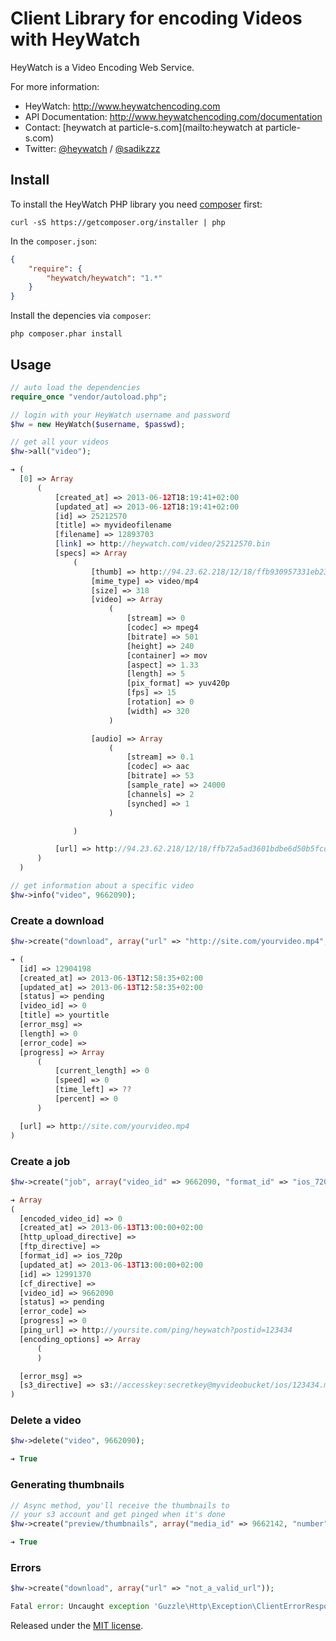 # Client Library for encoding Videos with HeyWatch #

HeyWatch is a Video Encoding Web Service.

For more information:

* HeyWatch: http://www.heywatchencoding.com
* API Documentation: http://www.heywatchencoding.com/documentation
* Contact: [heywatch at particle-s.com](mailto:heywatch at particle-s.com)
* Twitter: [@heywatch](http://twitter.com/heywatch) / [@sadikzzz](http://twitter.com/sadikzzz)

## Install ##

To install the HeyWatch PHP library you need [composer](http://getcomposer.org) first:

``` console
curl -sS https://getcomposer.org/installer | php
```

In the `composer.json`:

```json
{
    "require": {
        "heywatch/heywatch": "1.*"
    }
}
```

Install the depencies via `composer`:

```console
php composer.phar install
```

## Usage ##

```php
// auto load the dependencies
require_once "vendor/autoload.php";

// login with your HeyWatch username and password
$hw = new HeyWatch($username, $passwd);

// get all your videos
$hw->all("video");

➔ (
  [0] => Array
      (
          [created_at] => 2013-06-12T18:19:41+02:00
          [updated_at] => 2013-06-12T18:19:41+02:00
          [id] => 25212570
          [title] => myvideofilename
          [filename] => 12893703
          [link] => http://heywatch.com/video/25212570.bin
          [specs] => Array
              (
                  [thumb] => http://94.23.62.218/12/18/ffb930957331eb2300b36ed60adcfa6c/12893703.jpg
                  [mime_type] => video/mp4
                  [size] => 318
                  [video] => Array
                      (
                          [stream] => 0
                          [codec] => mpeg4
                          [bitrate] => 501
                          [height] => 240
                          [container] => mov
                          [aspect] => 1.33
                          [length] => 5
                          [pix_format] => yuv420p
                          [fps] => 15
                          [rotation] => 0
                          [width] => 320
                      )

                  [audio] => Array
                      (
                          [stream] => 0.1
                          [codec] => aac
                          [bitrate] => 53
                          [sample_rate] => 24000
                          [channels] => 2
                          [synched] => 1
                      )

              )

          [url] => http://94.23.62.218/12/18/ffb72a5ad3601bdbe6d50b5fcdbdfff0/12893703
      )
  )

// get information about a specific video
$hw->info("video", 9662090);
```

### Create a download ###

```php
$hw->create("download", array("url" => "http://site.com/yourvideo.mp4", "title" => "yourtitle"));

➔ (
  [id] => 12904198
  [created_at] => 2013-06-13T12:58:35+02:00
  [updated_at] => 2013-06-13T12:58:35+02:00
  [status] => pending
  [video_id] => 0
  [title] => yourtitle
  [error_msg] =>
  [length] => 0
  [error_code] =>
  [progress] => Array
      (
          [current_length] => 0
          [speed] => 0
          [time_left] => ??
          [percent] => 0
      )

  [url] => http://site.com/yourvideo.mp4
)
```

### Create a job ###

```php
$hw->create("job", array("video_id" => 9662090, "format_id" => "ios_720p", "ping_url" => "http://yoursite.com/ping/heywatch?postid=123434", "s3_directive" => "s3://accesskey:secretkey@myvideobucket/ios/123434.mp4"));

➔ Array
(
  [encoded_video_id] => 0
  [created_at] => 2013-06-13T13:00:00+02:00
  [http_upload_directive] =>
  [ftp_directive] =>
  [format_id] => ios_720p
  [updated_at] => 2013-06-13T13:00:00+02:00
  [id] => 12991370
  [cf_directive] =>
  [video_id] => 9662090
  [status] => pending
  [error_code] =>
  [progress] => 0
  [ping_url] => http://yoursite.com/ping/heywatch?postid=123434
  [encoding_options] => Array
      (
      )

  [error_msg] =>
  [s3_directive] => s3://accesskey:secretkey@myvideobucket/ios/123434.mp4
)
```

### Delete a video ###

```php
$hw->delete("video", 9662090);

➔ True
```

### Generating thumbnails ###

```php
// Async method, you'll receive the thumbnails to
// your s3 account and get pinged when it's done
$hw->create("preview/thumbnails", array("media_id" => 9662142, "number" => 6, "s3_directive" => "s3://accesskey:secretkey@mybucket/thumbnails/", "ping_url" => "http://site.com/ping/heywatch/thumbs"));

➔ True
```

### Errors ###

```php
$hw->create("download", array("url" => "not_a_valid_url"));

Fatal error: Uncaught exception 'Guzzle\Http\Exception\ClientErrorResponseException' with message 'Client error response
```

Released under the [MIT license](http://www.opensource.org/licenses/mit-license.php).
